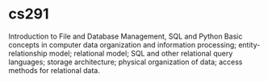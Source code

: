 # cs291
Introduction to File and Database Management, SQL and Python
Basic concepts in computer data organization and information processing; entity-relationship model; relational model; SQL and other relational query languages; storage architecture; physical organization of data; access methods for relational data.
